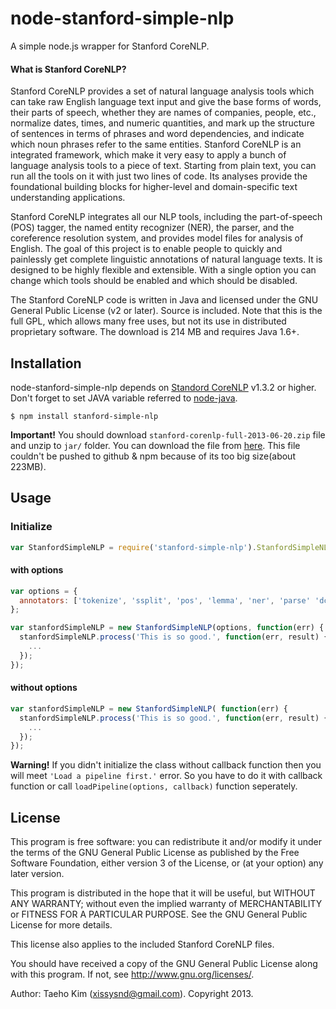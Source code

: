 # node-stanford-simple-nlp

A simple node.js wrapper for Stanford CoreNLP.

#### What is Stanford CoreNLP?
Stanford CoreNLP provides a set of natural language analysis tools which can take raw English language text input and give the base forms of words, their parts of speech, whether they are names of companies, people, etc., normalize dates, times, and numeric quantities, and mark up the structure of sentences in terms of phrases and word dependencies, and indicate which noun phrases refer to the same entities. Stanford CoreNLP is an integrated framework, which make it very easy to apply a bunch of language analysis tools to a piece of text. Starting from plain text, you can run all the tools on it with just two lines of code. Its analyses provide the foundational building blocks for higher-level and domain-specific text understanding applications.

Stanford CoreNLP integrates all our NLP tools, including the part-of-speech (POS) tagger, the named entity recognizer (NER), the parser, and the coreference resolution system, and provides model files for analysis of English. The goal of this project is to enable people to quickly and painlessly get complete linguistic annotations of natural language texts. It is designed to be highly flexible and extensible. With a single option you can change which tools should be enabled and which should be disabled.

The Stanford CoreNLP code is written in Java and licensed under the GNU General Public License (v2 or later). Source is included. Note that this is the full GPL, which allows many free uses, but not its use in distributed proprietary software. The download is 214 MB and requires Java 1.6+.


## Installation

node-stanford-simple-nlp depends on [Standord CoreNLP](http://nlp.stanford.edu/software/corenlp.shtml) v1.3.2 or higher. Don't forget to set JAVA variable referred to [node-java](https://github.com/nearinfinity/node-java).

    $ npm install stanford-simple-nlp

**Important!** You should download `stanford-corenlp-full-2013-06-20.zip` file and unzip to `jar/` folder. You can download the file from [here](http://nlp.stanford.edu/software/stanford-corenlp-full-2013-06-20.zip). This file couldn't be pushed to github & npm because of its too big size(about 223MB).


## Usage

### Initialize
```javascript
var StanfordSimpleNLP = require('stanford-simple-nlp').StanfordSimpleNLP;
```

#### with options
```javascript
var options = {
  annotators: ['tokenize', 'ssplit', 'pos', 'lemma', 'ner', 'parse' 'dcoref']
};

var stanfordSimpleNLP = new StanfordSimpleNLP(options, function(err) {
  stanfordSimpleNLP.process('This is so good.', function(err, result) {
    ...
  });
});
```

#### without options
```javascript
var stanfordSimpleNLP = new StanfordSimpleNLP( function(err) {
  stanfordSimpleNLP.process('This is so good.', function(err, result) {
    ...
  });
});
```

**Warning!** If you didn't initialize the class without callback function then you will meet `'Load a pipeline first.'` error. So you have to do it with callback function or call `loadPipeline(options, callback)` function seperately.


## License
This program is free software: you can redistribute it and/or modify
it under the terms of the GNU General Public License as published by
the Free Software Foundation, either version 3 of the License, or
(at your option) any later version.

This program is distributed in the hope that it will be useful,
but WITHOUT ANY WARRANTY; without even the implied warranty of
MERCHANTABILITY or FITNESS FOR A PARTICULAR PURPOSE.  See the
GNU General Public License for more details.

This license also applies to the included Stanford CoreNLP files.

You should have received a copy of the GNU General Public License
along with this program.  If not, see <http://www.gnu.org/licenses/>.

Author: Taeho Kim (xissysnd@gmail.com). Copyright 2013.
